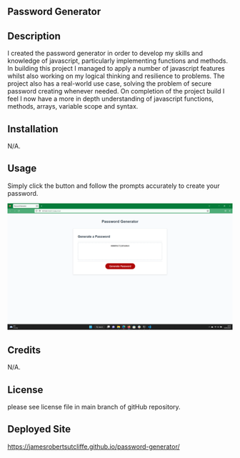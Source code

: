 ## Password Generator

## Description

I created the password generator in order to develop my skills and knowledge of javascript, particularly implementing functions and methods. In building this project I managed to
apply a number of javascript features whilst also working on my logical thinking and resilience to problems. The project also has a real-world use case, solving the problem of secure 
password creating whenever needed. On completion of the project build I feel I now have a more in depth understanding of javascript functions, methods, arrays, variable scope and syntax.

## Installation

N/A.

## Usage

Simply click the button and follow the prompts accurately to create your password.

![PASSWORD-GENERATOR](assets/images/Screenshot.png)

## Credits

N/A.

## License

please see license file in main branch of gitHub repository.

## Deployed Site

https://jamesrobertsutcliffe.github.io/password-generator/
